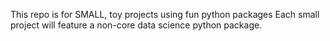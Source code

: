 This repo is for SMALL, toy projects using fun python packages
Each small project will feature a non-core data science python package.